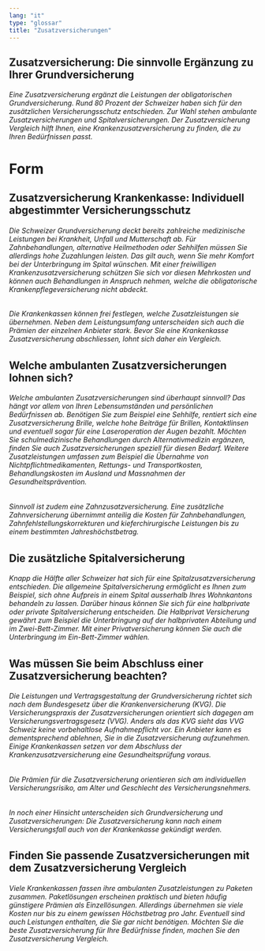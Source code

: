```yaml
---
lang: "it"
type: "glossar"
title: "Zusatzversicherungen"
---
```


## Zusatzversicherung: Die sinnvolle Ergänzung zu Ihrer Grundversicherung

###### Eine Zusatzversicherung ergänzt die Leistungen der obligatorischen Grundversicherung. Rund 80 Prozent der Schweizer haben sich für den zusätzlichen Versicherungsschutz entschieden. Zur Wahl stehen ambulante Zusatzversicherungen und Spitalversicherungen. Der Zusatzversicherung Vergleich hilft Ihnen, eine Krankenzusatzversicherung zu finden, die zu Ihren Bedürfnissen passt.

# Form

## Zusatzversicherung Krankenkasse: Individuell abgestimmter Versicherungsschutz

###### Die Schweizer Grundversicherung deckt bereits zahlreiche medizinische Leistungen bei Krankheit, Unfall und Mutterschaft ab. Für Zahnbehandlungen, alternative Heilmethoden oder Sehhilfen müssen Sie allerdings hohe Zuzahlungen leisten. Das gilt auch, wenn Sie mehr Komfort bei der Unterbringung im Spital wünschen. Mit einer freiwilligen Krankenzusatzversicherung schützen Sie sich vor diesen Mehrkosten und können auch Behandlungen in Anspruch nehmen, welche die obligatorische Krankenpflegeversicherung nicht abdeckt.

###### Die Krankenkassen können frei festlegen, welche Zusatzleistungen sie übernehmen. Neben dem Leistungsumfang unterscheiden sich auch die Prämien der einzelnen Anbieter stark. Bevor Sie eine Krankenkasse Zusatzversicherung abschliessen, lohnt sich daher ein Vergleich.

## Welche ambulanten Zusatzversicherungen lohnen sich?

###### Welche ambulanten Zusatzversicherungen sind überhaupt sinnvoll? Das hängt vor allem von Ihren Lebensumständen und persönlichen Bedürfnissen ab. Benötigen Sie zum Beispiel eine Sehhilfe, rentiert sich eine Zusatzversicherung Brille, welche hohe Beiträge für Brillen, Kontaktlinsen und eventuell sogar für eine Laseroperation der Augen bezahlt. Möchten Sie schulmedizinische Behandlungen durch Alternativmedizin ergänzen, finden Sie auch Zusatzversicherungen speziell für diesen Bedarf. Weitere Zusatzleistungen umfassen zum Beispiel die Übernahme von Nichtpflichtmedikamenten, Rettungs- und Transportkosten, Behandlungskosten im Ausland und Massnahmen der Gesundheitsprävention.

###### Sinnvoll ist zudem eine Zahnzusatzversicherung. Eine zusätzliche Zahnversicherung übernimmt anteilig die Kosten für Zahnbehandlungen, Zahnfehlstellungskorrekturen und kieferchirurgische Leistungen bis zu einem bestimmten Jahreshöchstbetrag.

## Die zusätzliche Spitalversicherung

###### Knapp die Hälfte aller Schweizer hat sich für eine Spitalzusatzversicherung entschieden. Die allgemeine Spitalversicherung ermöglicht es Ihnen zum Beispiel, sich ohne Aufpreis in einem Spital ausserhalb Ihres Wohnkantons behandeln zu lassen. Darüber hinaus können Sie sich für eine halbprivate oder private Spitalversicherung entscheiden. Die Halbprivat Versicherung gewährt zum Beispiel die Unterbringung auf der halbprivaten Abteilung und im Zwei-Bett-Zimmer. Mit einer Privatversicherung können Sie auch die Unterbringung im Ein-Bett-Zimmer wählen.

## Was müssen Sie beim Abschluss einer Zusatzversicherung beachten?

###### Die Leistungen und Vertragsgestaltung der Grundversicherung richtet sich nach dem Bundesgesetz über die Krankenversicherung (KVG). Die Versicherungspraxis der Zusatzversicherungen orientiert sich dagegen am Versicherungsvertragsgesetz (VVG). Anders als das KVG sieht das VVG Schweiz keine vorbehaltlose Aufnahmepflicht vor. Ein Anbieter kann es dementsprechend ablehnen, Sie in die Zusatzversicherung aufzunehmen. Einige Krankenkassen setzen vor dem Abschluss der Krankenzusatzversicherung eine Gesundheitsprüfung voraus.

###### Die Prämien für die Zusatzversicherung orientieren sich am individuellen Versicherungsrisiko, am Alter und Geschlecht des Versicherungsnehmers.

###### In noch einer Hinsicht unterscheiden sich Grundversicherung und Zusatzversicherungen: Die Zusatzversicherung kann nach einem Versicherungsfall auch von der Krankenkasse gekündigt werden.

## Finden Sie passende Zusatzversicherungen mit dem Zusatzversicherung Vergleich

###### Viele Krankenkassen fassen ihre ambulanten Zusatzleistungen zu Paketen zusammen. Paketlösungen erscheinen praktisch und bieten häufig günstigere Prämien als Einzellösungen. Allerdings übernehmen sie viele Kosten nur bis zu einem gewissen Höchstbetrag pro Jahr. Eventuell sind auch Leistungen enthalten, die Sie gar nicht benötigen. Möchten Sie die beste Zusatzversicherung für Ihre Bedürfnisse finden, machen Sie den Zusatzversicherung Vergleich.
